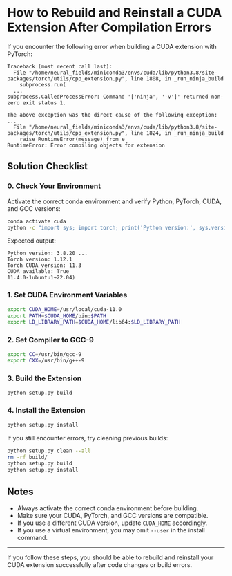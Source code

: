 # How to Rebuild and Reinstall a CUDA Extension After Compilation Errors

If you encounter the following error when building a CUDA extension with PyTorch:

```
Traceback (most recent call last):
  File "/home/neural_fields/miniconda3/envs/cuda/lib/python3.8/site-packages/torch/utils/cpp_extension.py", line 1808, in _run_ninja_build
    subprocess.run(
  ...
subprocess.CalledProcessError: Command '['ninja', '-v']' returned non-zero exit status 1.

The above exception was the direct cause of the following exception:
...
  File "/home/neural_fields/miniconda3/envs/cuda/lib/python3.8/site-packages/torch/utils/cpp_extension.py", line 1824, in _run_ninja_build
    raise RuntimeError(message) from e
RuntimeError: Error compiling objects for extension
```

## Solution Checklist

### 0. Check Your Environment
Activate the correct conda environment and verify Python, PyTorch, CUDA, and GCC versions:

```bash
conda activate cuda
python -c "import sys; import torch; print('Python version:', sys.version); print('Torch version:', torch.__version__); print('Torch CUDA version:', torch.version.cuda); print('CUDA available:', torch.cuda.is_available());" && gcc --version | head -n 1 | cut -d' ' -f3
```

Expected output:
```
Python version: 3.8.20 ...
Torch version: 1.12.1
Torch CUDA version: 11.3
CUDA available: True
11.4.0-1ubuntu1~22.04)
```

### 1. Set CUDA Environment Variables

```bash
export CUDA_HOME=/usr/local/cuda-11.0
export PATH=$CUDA_HOME/bin:$PATH
export LD_LIBRARY_PATH=$CUDA_HOME/lib64:$LD_LIBRARY_PATH
```

### 2. Set Compiler to GCC-9

```bash
export CC=/usr/bin/gcc-9
export CXX=/usr/bin/g++-9
```

### 3. Build the Extension

```bash
python setup.py build
```

### 4. Install the Extension

```bash
python setup.py install
```

If you still encounter errors, try cleaning previous builds:

```bash
python setup.py clean --all
rm -rf build/
python setup.py build
python setup.py install
```

## Notes
- Always activate the correct conda environment before building.
- Make sure your CUDA, PyTorch, and GCC versions are compatible.
- If you use a different CUDA version, update `CUDA_HOME` accordingly.
- If you use a virtual environment, you may omit `--user` in the install command.

---

If you follow these steps, you should be able to rebuild and reinstall your CUDA extension successfully after code changes or build errors.

